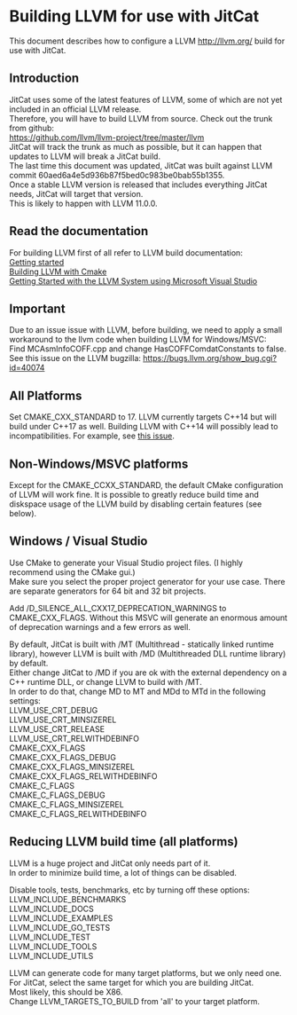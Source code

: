 # Building LLVM for use with JitCat
This document describes how to configure a LLVM http://llvm.org/ build for use with JitCat.

## Introduction
JitCat uses some of the latest features of LLVM, some of which are not yet included in an official LLVM release.  
Therefore, you will have to build LLVM from source. Check out the trunk from github:  
https://github.com/llvm/llvm-project/tree/master/llvm  
JitCat will track the trunk as much as possible, but it can happen that updates to LLVM will break a JitCat build.  
The last time this document was updated, JitCat was built against LLVM commit 60aed6a4e5d936b87f5bed0c983be0bab55b1355.  
Once a stable LLVM version is released that includes everything JitCat needs, JitCat will target that version.  
This is likely to happen with LLVM 11.0.0.

## Read the documentation
For building LLVM first of all refer to LLVM build documentation:  
[Getting started](https://llvm.org/docs/GettingStarted.html)  
[Building LLVM with Cmake](https://llvm.org/docs/CMake.html)  
[Getting Started with the LLVM System using Microsoft Visual Studio](https://llvm.org/docs/GettingStartedVS.html)  

## Important
Due to an issue issue with LLVM, before building, we need to apply a small workaround to the llvm code when building LLVM for Windows/MSVC:  
Find MCAsmInfoCOFF.cpp and change HasCOFFComdatConstants to false.  
See this issue on the LLVM bugzilla: https://bugs.llvm.org/show_bug.cgi?id=40074  

## All Platforms
Set CMAKE_CXX_STANDARD to 17. LLVM currently targets C++14 but will build under C++17 as well. Building LLVM with C++14 will possibly lead to incompatibilities. For example, see [this issue](https://github.com/mvhooren/JitCat/issues/13).

## Non-Windows/MSVC platforms
Except for the CMAKE_CCXX_STANDARD, the default CMake configuration of LLVM will work fine. It is possible to greatly reduce build time and diskspace usage of the LLVM build by disabling certain features (see below).

## Windows / Visual Studio
Use CMake to generate your Visual Studio project files. (I highly recommend using the CMake gui.)  
Make sure you select the proper project generator for your use case. There are separate generators for 64 bit and 32 bit projects.  

Add /D_SILENCE_ALL_CXX17_DEPRECATION_WARNINGS to CMAKE_CXX_FLAGS. Without this MSVC will generate an enormous amount of deprecation warnings and a few errors as well.

By default, JitCat is built with /MT (Multithread - statically linked runtime library), however LLVM is built with /MD (Multithreaded DLL runtime library) by default.  
Either change JitCat to /MD if you are ok with the external dependency on a C++ runtime DLL, or change LLVM to build with /MT.  
In order to do that, change MD to MT and MDd to MTd in the following settings:  
LLVM_USE_CRT_DEBUG  
LLVM_USE_CRT_MINSIZEREL  
LLVM_USE_CRT_RELEASE  
LLVM_USE_CRT_RELWITHDEBINFO  
CMAKE_CXX_FLAGS  
CMAKE_CXX_FLAGS_DEBUG  
CMAKE_CXX_FLAGS_MINSIZEREL  
CMAKE_CXX_FLAGS_RELWITHDEBINFO  
CMAKE_C_FLAGS  
CMAKE_C_FLAGS_DEBUG  
CMAKE_C_FLAGS_MINSIZEREL  
CMAKE_C_FLAGS_RELWITHDEBINFO  


## Reducing LLVM build time (all platforms)

LLVM is a huge project and JitCat only needs part of it.  
In order to minimize build time, a lot of things can be disabled.  

Disable tools, tests, benchmarks, etc by turning off these options:  
LLVM_INCLUDE_BENCHMARKS  
LLVM_INCLUDE_DOCS  
LLVM_INCLUDE_EXAMPLES  
LLVM_INCLUDE_GO_TESTS  
LLVM_INCLUDE_TEST  
LLVM_INCLUDE_TOOLS  
LLVM_INCLUDE_UTILS  
  
LLVM can generate code for many target platforms, but we only need one.  
For JitCat, select the same target for which you are building JitCat.  
Most likely, this should be X86.  
Change LLVM_TARGETS_TO_BUILD from 'all' to your target platform.  

